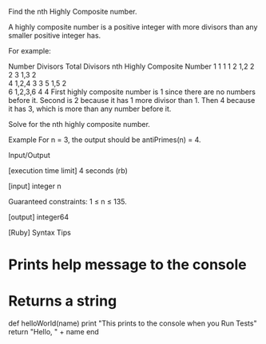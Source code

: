 Find the nth Highly Composite number.

A highly composite number is a positive integer with more divisors than any smaller positive integer has.

For example:

Number	Divisors	Total Divisors	nth Highly Composite Number
1	1	1	1
2	1,2	2	2
3	1,3	2	
4	1,2,4	3	3
5	1,5	2	
6	1,2,3,6	4	4
First highly composite number is 1 since there are no numbers before it. Second is 2 because it has 1 more divisor than 1. Then 4 because it has 3, which is more than any number before it.

Solve for the nth highly composite number.

Example
For n = 3, the output should be
antiPrimes(n) = 4.

Input/Output

[execution time limit] 4 seconds (rb)

[input] integer n

Guaranteed constraints:
1 ≤ n ≤ 135.

[output] integer64

[Ruby] Syntax Tips

# Prints help message to the console
# Returns a string
def helloWorld(name)
    print "This prints to the console when you Run Tests"
    return "Hello, " + name
end
